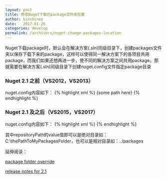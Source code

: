 ```yaml
---
layout: post
title: 修改Nuget下载的package文件夹位置
author: kinshines
date:   2017-01-26
categories: develop
permalink: /archivers/nuget-change-packages-location
---
```


<p class="lead">Nuget下载package时，默认会在解决方案(.sln)同级目录下，创建packages文件夹以保存下载下来的package，这样可以使得同一解决方案下的各项目共用package，而我们如果还想再进一步，使不同的解决方案之间共用package，那就需要在解决方案(.sln)同级目录下创建nuget.config文件指定package目录</p>

### Nuget 2.1 之前（VS2012，VS2013）
nuget.config内容如下：
{% highlight xml %}
<settings>
<repositoryPath>{some path here}</repositoryPath>
</settings>
{% endhighlight %}

### Nuget 2.1 及之后（VS2015，VS2017）
nuget.config内容如下：
{% highlight xml %}
<configuration>
  <config>
    <add key="repositoryPath" value="{some path here}" />
  </config>
</configuration>
{% endhighlight %}

其中repositoryPath的value值即可以是绝对目录如：C:\thePathToMyPackagesFolder，也可以是相对目录如：../packages


延伸阅读：

[package folder override](https://www.nuget.org/packages/NuGetPackageFolderOverride)

[release notes for 2.1](https://docs.microsoft.com/en-us/nuget/release-notes/nuget-2.1#Specify_%e2%80%98packages%e2%80%99_Folder_Location)


